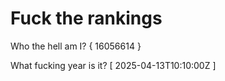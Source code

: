 # Fuck the rankings

Who the hell am I?
{ 16056614 }

What fucking year is it?
[ 2025-04-13T10:10:00Z ]
